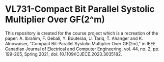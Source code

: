 # VL731-Compact Bit Parallel Systolic Multiplier Over GF(2^m)

This repository is created for the course project which is a recreation of the paper:
A. Ibrahim, F. Gebali, Y. Bouteraa, U. Tariq, T. Ahanger and K. Alnowaiser, "Compact Bit-Parallel Systolic Multiplier Over GF(2m)," in IEEE Canadian Journal of Electrical and Computer Engineering, vol. 44, no. 2, pp. 199-205, Spring 2021, doi: 10.1109/ICJECE.2020.3035182.

